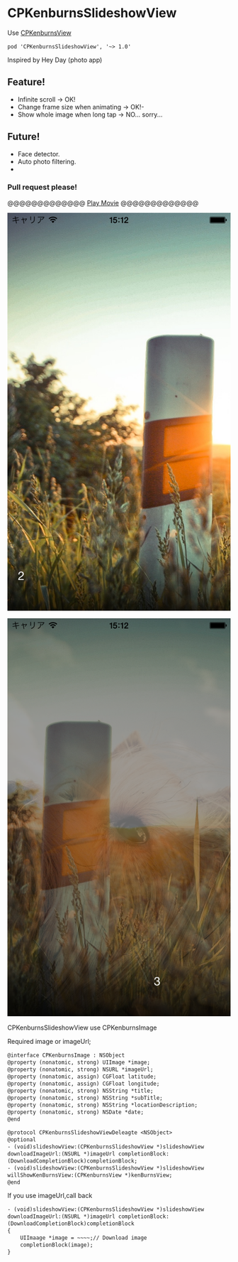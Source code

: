 CPKenburnsSlideshowView
=======================

Use [CPKenburnsView](https://github.com/muukii0803/CPKenburnsView)

```
pod 'CPKenburnsSlideshowView', '~> 1.0'
```

Inspired by Hey Day (photo app)

## Feature!

- Infinite scroll -> OK!
- Change frame size when animating -> OK!- 
- Show whole image when long tap -> NO... sorry...

## Future!

- Face detector.
- Auto photo filtering.
- 

### Pull request please!



@@@@@@@@@@@@@
[Play Movie](http://f.cl.ly/items/3M2G391d3K1U3g391E2C/preview.mp4)
@@@@@@@@@@@@@


![sho1](shot1.png)

![shot2](shot2.png)

CPKenburnsSlideshowView use CPKenburnsImage

Required image or imageUrl;

```
@interface CPKenburnsImage : NSObject
@property (nonatomic, strong) UIImage *image;
@property (nonatomic, strong) NSURL *imageUrl;
@property (nonatomic, assign) CGFloat latitude;
@property (nonatomic, assign) CGFloat longitude;
@property (nonatomic, strong) NSString *title;
@property (nonatomic, strong) NSString *subTitle;
@property (nonatomic, strong) NSString *locationDescription;
@property (nonatomic, strong) NSDate *date;
@end
```

```
@protocol CPKenburnsSlideshowViewDeleagte <NSObject>
@optional
- (void)slideshowView:(CPKenburnsSlideshowView *)slideshowView downloadImageUrl:(NSURL *)imageUrl completionBlock:(DownloadCompletionBlock)completionBlock;
- (void)slideshowView:(CPKenburnsSlideshowView *)slideshowView willShowKenBurnsView:(CPKenburnsView *)kenBurnsView;
@end
```

If you use imageUrl,call back
```
- (void)slideshowView:(CPKenburnsSlideshowView *)slideshowView downloadImageUrl:(NSURL *)imageUrl completionBlock:(DownloadCompletionBlock)completionBlock
{
    UIImaage *image = ~~~~;// Download image
    completionBlock(image);
}
```
